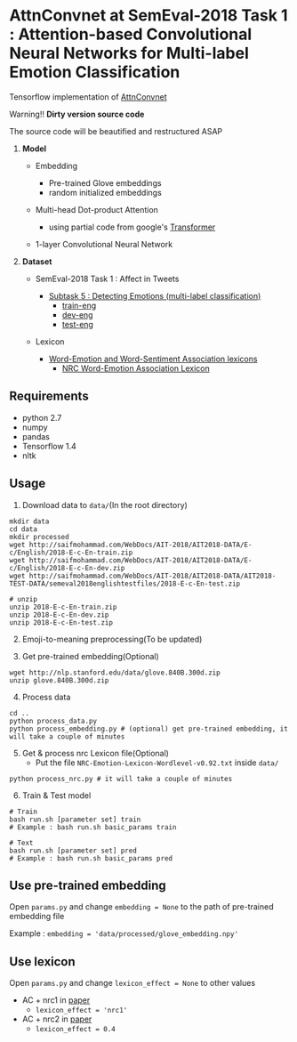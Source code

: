 # AttnConvnet at SemEval-2018 Task 1 : Attention-based Convolutional Neural Networks for Multi-label Emotion Classification

Tensorflow implementation of [AttnConvnet](https://arxiv.org/pdf/1804.00831.pdf)

Warning!! **Dirty version source code**

The source code will be beautified and restructured ASAP

1. **Model**

	- Embedding
		- Pre-trained Glove embeddings
		- random initialized embeddings
	
	- Multi-head Dot-product Attention
		- using partial code from google's [Transformer](https://github.com/tensorflow/tensor2tensor)
	
	- 1-layer Convolutional Neural Network


2. **Dataset**
	
	- SemEval-2018 Task 1 : Affect in Tweets
		- [Subtask 5 : Detecting Emotions (multi-label classification)](https://competitions.codalab.org/competitions/17751#learn_the_details-datasets)
			- [train-eng](http://saifmohammad.com/WebDocs/AIT-2018/AIT2018-DATA/E-c/English/2018-E-c-En-train.zip)
			- [dev-eng](http://saifmohammad.com/WebDocs/AIT-2018/AIT2018-DATA/E-c/English/2018-E-c-En-dev.zip)
			- [test-eng](http://saifmohammad.com/WebDocs/AIT-2018/AIT2018-DATA/AIT2018-TEST-DATA/semeval2018englishtestfiles/2018-E-c-En-test.zip)
			
	- Lexicon
		- [Word-Emotion and Word-Sentiment Association lexicons](http://saifmohammad.com/WebPages/lexicons.html)
			- [NRC Word-Emotion Association Lexicon](http://saifmohammad.com/WebPages/AccessResource.htm)



## Requirements

- python 2.7
- numpy
- pandas
- Tensorflow 1.4
- nltk

## Usage

1. Download data to `data/`(In the root directory)

```
mkdir data
cd data
mkdir processed
wget http://saifmohammad.com/WebDocs/AIT-2018/AIT2018-DATA/E-c/English/2018-E-c-En-train.zip
wget http://saifmohammad.com/WebDocs/AIT-2018/AIT2018-DATA/E-c/English/2018-E-c-En-dev.zip
wget http://saifmohammad.com/WebDocs/AIT-2018/AIT2018-DATA/AIT2018-TEST-DATA/semeval2018englishtestfiles/2018-E-c-En-test.zip

# unzip
unzip 2018-E-c-En-train.zip
unzip 2018-E-c-En-dev.zip
unzip 2018-E-c-En-test.zip
```

2. Emoji-to-meaning preprocessing(To be updated)

3. Get pre-trained embedding(Optional)

```
wget http://nlp.stanford.edu/data/glove.840B.300d.zip
unzip glove.840B.300d.zip
```
4. Process data

```
cd ..
python process_data.py
python process_embedding.py # (optional) get pre-trained embedding, it will take a couple of minutes
```

5. Get & process nrc Lexicon file(Optional)
	- Put the file `NRC-Emotion-Lexicon-Wordlevel-v0.92.txt` inside `data/`
```
python process_nrc.py # it will take a couple of minutes
```

6. Train & Test model
```
# Train
bash run.sh [parameter set] train
# Example : bash run.sh basic_params train

# Text
bash run.sh [parameter set] pred
# Example : bash run.sh basic_params pred
```

## Use pre-trained embedding

Open `params.py` and change `embedding = None` to the path of pre-trained embedding file

Example : `embedding = 'data/processed/glove_embedding.npy'` 

## Use lexicon

Open `params.py` and change `lexicon_effect = None` to other values

- AC + nrc1 in [paper](https://arxiv.org/pdf/1804.00831.pdf)
	- `lexicon_effect = 'nrc1'`
- AC + nrc2 in [paper](https://arxiv.org/pdf/1804.00831.pdf)
	- `lexicon_effect = 0.4`

